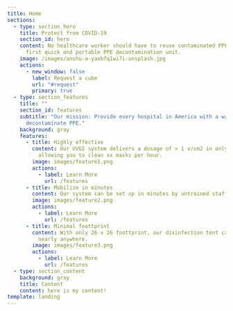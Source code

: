 ```yaml
---
title: Home
sections:
  - type: section_hero
    title: Protect from COVID-19
    section_id: hero
    content: No healthcare worker should have to reuse contaminated PPE. The world's
      first quick and portable PPE decontamination unit.
    image: /images/anshu-a-yaxbfq1wi7i-unsplash.jpg
    actions:
      - new_window: false
        label: Request a cube
        url: "#request"
        primary: true
  - type: section_features
    title: ""
    section_id: features
    subtitle: "Our mission: Provide every hospital in America with a way to
      decontaminate PPE."
    background: gray
    features:
      - title: Highly effective
        content: Our UVGI system delivers a dosage of > 1 v/cm2 in only xx minutes,
          allowing you to clean xx masks per hour.
        image: images/feature1.png
        actions:
          - label: Learn More
            url: /features
      - title: Mobilize in minutes
        content: Our system can be set up in minutes by untrained staff.
        image: images/feature2.png
        actions:
          - label: Learn More
            url: /features
      - title: Minimal foottprint
        content: With only 26 x 26 foottprint, our disinfection tent can be set up
          nearly anywhere.
        image: images/feature3.png
        actions:
          - label: Learn More
            url: /features
  - type: section_content
    background: gray
    title: Content
    content: here is my content!
template: landing
---
```

